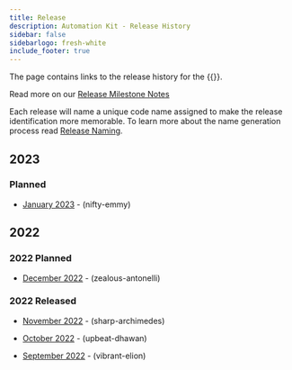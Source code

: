 ```yaml
---
title: Release
description: Automation Kit - Release History
sidebar: false
sidebarlogo: fresh-white
include_footer: true
---
```


The page contains links to the release history for the {{<product-name>}}.

Read more on our [Release Milestone Notes](/releases/milestones)

Each release will name a unique code name assigned to make the release identification more memorable. To learn more about the name generation process read [Release Naming](/releases/naming).

## 2023

### Planned

- [January 2023](/releases/january-2023) - (nifty-emmy)

## 2022

### 2022 Planned

- [December 2022](/releases/december-2022) - (zealous-antonelli)

### 2022 Released

- [November 2022](/releases/november-2022) - (sharp-archimedes)

- [October 2022](/releases/october-2022) - (upbeat-dhawan)

- [September 2022](/releases/september-2022) - (vibrant-elion)